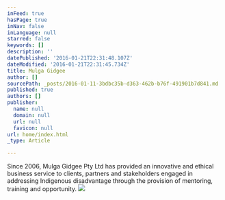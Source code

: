 ```yaml
---
inFeed: true
hasPage: true
inNav: false
inLanguage: null
starred: false
keywords: []
description: ''
datePublished: '2016-01-21T22:31:48.107Z'
dateModified: '2016-01-21T22:31:45.734Z'
title: Mulga Gidgee
author: []
sourcePath: _posts/2016-01-11-3bdbc35b-d363-462b-b76f-491901b7d841.md
published: true
authors: []
publisher:
  name: null
  domain: null
  url: null
  favicon: null
url: home/index.html
_type: Article

---
```

Since 2006, Mulga Gidgee Pty 
Ltd has provided an innovative and ethical business service to clients, 
partners and stakeholders engaged in addressing Indigenous disadvantage 
through the provision of mentoring, training and opportunity.
![](https://the-grid-user-content.s3-us-west-2.amazonaws.com/ca9f5a3c-cc2a-4cb5-ab17-ced6b19d2889.png)